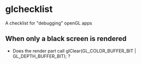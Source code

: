 # glchecklist
A checklist for "debugging" openGL apps

## When only a black screen is rendered 
* Does the render part call glClear(GL_COLOR_BUFFER_BIT | GL_DEPTH_BUFFER_BIT); ?

